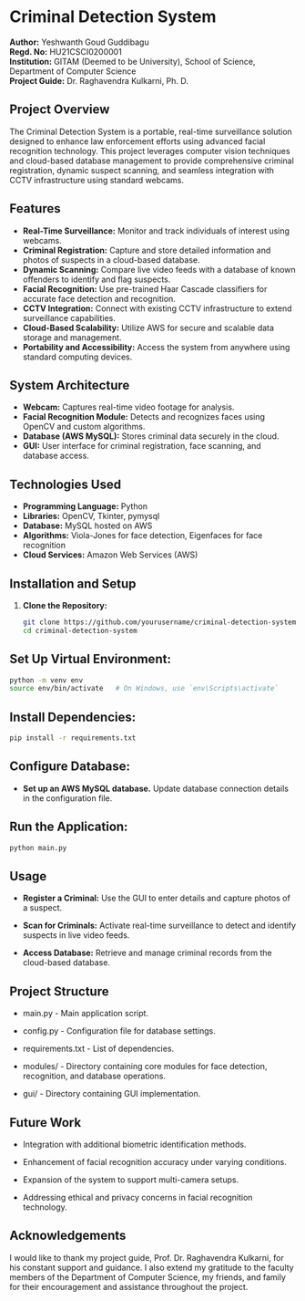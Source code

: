 # Criminal Detection System

**Author:** Yeshwanth Goud Guddibagu  
**Regd. No:** HU21CSCI0200001  
**Institution:** GITAM (Deemed to be University), School of Science, Department of Computer Science  
**Project Guide:** Dr. Raghavendra Kulkarni, Ph. D.

## Project Overview

The Criminal Detection System is a portable, real-time surveillance solution designed to enhance law enforcement efforts using advanced facial recognition technology. This project leverages computer vision techniques and cloud-based database management to provide comprehensive criminal registration, dynamic suspect scanning, and seamless integration with CCTV infrastructure using standard webcams.

## Features

- **Real-Time Surveillance:** Monitor and track individuals of interest using webcams.
- **Criminal Registration:** Capture and store detailed information and photos of suspects in a cloud-based database.
- **Dynamic Scanning:** Compare live video feeds with a database of known offenders to identify and flag suspects.
- **Facial Recognition:** Use pre-trained Haar Cascade classifiers for accurate face detection and recognition.
- **CCTV Integration:** Connect with existing CCTV infrastructure to extend surveillance capabilities.
- **Cloud-Based Scalability:** Utilize AWS for secure and scalable data storage and management.
- **Portability and Accessibility:** Access the system from anywhere using standard computing devices.

## System Architecture

- **Webcam:** Captures real-time video footage for analysis.
- **Facial Recognition Module:** Detects and recognizes faces using OpenCV and custom algorithms.
- **Database (AWS MySQL):** Stores criminal data securely in the cloud.
- **GUI:** User interface for criminal registration, face scanning, and database access.

## Technologies Used

- **Programming Language:** Python
- **Libraries:** OpenCV, Tkinter, pymysql
- **Database:** MySQL hosted on AWS
- **Algorithms:** Viola-Jones for face detection, Eigenfaces for face recognition
- **Cloud Services:** Amazon Web Services (AWS)

## Installation and Setup

1. **Clone the Repository:**
   ```bash
   git clone https://github.com/yourusername/criminal-detection-system.git
   cd criminal-detection-system

## Set Up Virtual Environment:

  ```bash
  python -m venv env
  source env/bin/activate   # On Windows, use `env\Scripts\activate`
```

## Install Dependencies:

```bash
pip install -r requirements.txt
```

## Configure Database:
- **Set up an AWS MySQL database.**
Update database connection details in the configuration file.

## Run the Application:

```bash
python main.py
```

## Usage
- **Register a Criminal:** Use the GUI to enter details and capture photos of a suspect.

- **Scan for Criminals:** Activate real-time surveillance to detect and identify suspects in live video feeds.

- **Access Database:** Retrieve and manage criminal records from the cloud-based database.

## Project Structure
- main.py - Main application script.

- config.py - Configuration file for database settings.

- requirements.txt - List of dependencies.

- modules/ - Directory containing core modules for face detection, recognition, and database operations.

- gui/ - Directory containing GUI implementation.


## Future Work

- Integration with additional biometric identification methods.

- Enhancement of facial recognition accuracy under varying conditions.

- Expansion of the system to support multi-camera setups.

- Addressing ethical and privacy concerns in facial recognition technology.

## Acknowledgements

I would like to thank my project guide, Prof. Dr. Raghavendra Kulkarni, for his constant support and guidance. I also extend my gratitude to the faculty members of the Department of Computer Science, my friends, and family for their encouragement and assistance throughout the project.

